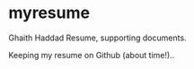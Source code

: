 # myresume
Ghaith Haddad Resume, supporting documents.

Keeping my resume on Github (about time!)..

